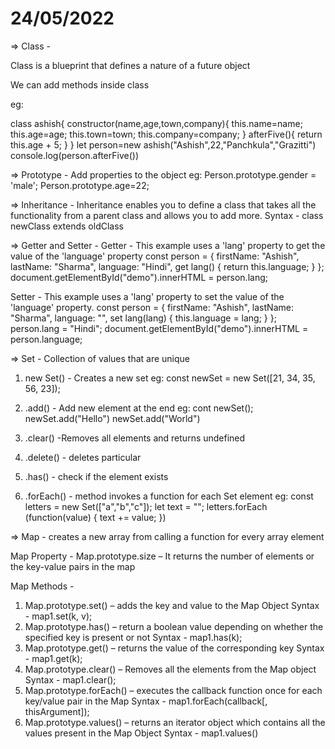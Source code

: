 # 24/05/2022
=> Class - 

Class is a blueprint that defines a nature of a future object

We can add methods inside class 

eg:

class ashish{
    constructor(name,age,town,company){
        this.name=name;
        this.age=age;
        this.town=town;
       this.company=company;
    }
afterFive(){
    return this.age + 5;
}
}
let person=new ashish("Ashish",22,"Panchkula","Grazitti")
console.log(person.afterFive())



=> Prototype -
Add properties to the object
eg:
Person.prototype.gender = 'male';
Person.prototype.age=22;


=> Inheritance - 
Inheritance enables you to define a class that takes all the functionality from a parent class and allows you to add more.
Syntax - class newClass extends oldClass

=> Getter and Setter -
Getter -
This example uses a 'lang' property to get the value of the 'language' property
const person = {
  firstName: "Ashish",
  lastName: "Sharma",
  language: "Hindi",
  get lang() {
    return this.language;
  }
};
document.getElementById("demo").innerHTML = person.lang;

Setter -
This example uses a 'lang' property to set the value of the 'language' property.
 const person = {
  firstName: "Ashish",
  lastName: "Sharma",
  language: "",
  set lang(lang) {
    this.language = lang;
  }
};
person.lang = "Hindi";
document.getElementById("demo").innerHTML = person.language;


=> Set -
Collection of values that are unique
1. new Set() - Creates a new set
   eg: const newSet = new Set([21, 34, 35, 56, 23]);
                      
2. .add()  - Add new element at the end
   eg: cont newSet();
       newSet.add("Hello")
       newSet.add("World")
       
3. .clear() -Removes all elements and returns undefined
    
4. .delete() - deletes particular
5. .has() - check if the element exists
6. .forEach() - method invokes a function for each Set element
   eg: const letters = new Set(["a","b","c"]);
       let text = "";
       letters.forEach (function(value) {
       text += value;
       })  

=> Map -  creates a new array from calling a function for every array element

Map Property -
Map.prototype.size – It returns the number of elements or the key-value pairs in the map

Map Methods -
1. Map.prototype.set() –  adds the key and value to the Map Object
  Syntax - map1.set(k, v);
2. Map.prototype.has() –  return a boolean value depending on whether the specified key is present or not
  Syntax - map1.has(k);
3. Map.prototype.get() – returns the value of the corresponding key 
  Syntax - map1.get(k); 
4. Map.prototype.clear() – Removes all the elements from the Map object
  Syntax - map1.clear();
5. Map.prototype.forEach() – executes the callback function once for each key/value pair in the Map
  Syntax - map1.forEach(callback[, thisArgument]);
6. Map.prototype.values() – returns an iterator object which contains all the values present in the Map Object
  Syntax - map1.values()
 
